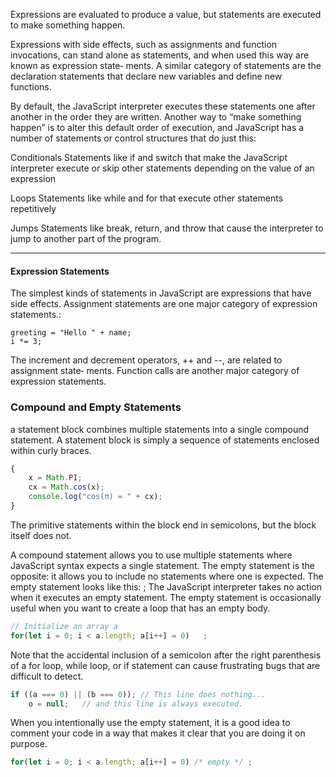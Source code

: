 
Expressions are evaluated to produce a value, but statements are
executed to make something happen.

Expressions with side effects, such as assignments and function invocations,
can stand alone as statements, and when used this way are known as expression state‐
ments. A similar category of statements are the declaration statements that declare
new variables and define new functions.

By default, the JavaScript interpreter executes these statements one after another in the
order they are written. Another way to “make something happen” is to alter this default order of execution, and JavaScript has a number of statements or control structures that do just this:

Conditionals
Statements like if and switch that make the JavaScript interpreter execute or
skip other statements depending on the value of an expression

Loops
Statements like while and for that execute other statements repetitively

Jumps
Statements like break, return, and throw that cause the interpreter to jump to
another part of the program.


____

#### Expression Statements

The simplest kinds of statements in JavaScript are expressions that have side effects. Assignment statements are one major category of expression statements.:
```
greeting = "Hello " + name;
i *= 3;
```
The increment and decrement operators, ++ and --, are related to assignment state‐
ments.
Function calls are another major category of expression statements.


### Compound and Empty Statements

a statement block combines multiple statements into a single compound
statement. A statement block is simply a sequence of statements enclosed within curly
braces.

```js
{
	x = Math.PI;
	cx = Math.cos(x);
	console.log("cos(π) = " + cx);
}
```
The primitive statements within the block end in semicolons, but the
block itself does not.


A compound statement allows you to use multiple statements where JavaScript syntax
expects a single statement. The empty statement is the opposite: it allows you to
include no statements where one is expected. The empty statement looks like this:
;
The JavaScript interpreter takes no action when it executes an empty statement. The
empty statement is occasionally useful when you want to create a loop that has an
empty body.

```js
// Initialize an array a
for(let i = 0; i < a.length; a[i++] = 0)   ;
```


Note that the accidental inclusion of a semicolon after the right parenthesis of a for
loop, while loop, or if statement can cause frustrating bugs that are difficult to
detect.
```js
if ((a === 0) || (b === 0)); // This line does nothing...
	o = null;   // and this line is always executed.
```

When you intentionally use the empty statement, it is a good idea to comment your code in a way that makes it clear that you are doing it on purpose.

```js
for(let i = 0; i < a.length; a[i++] = 0) /* empty */ ;
```